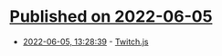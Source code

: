 # [Published on 2022-06-05](index.md)

* [2022-06-05, 13:28:39](https://news.ycombinator.com/item?id=31630805) - [Twitch.js](https://twitch.js.org/)
